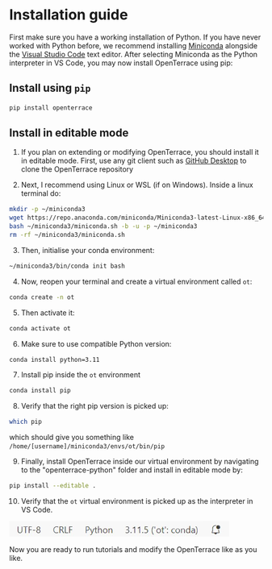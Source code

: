 # Installation guide
First make sure you have a working installation of Python. If you have never worked with Python before, we recommend installing [Miniconda](https://docs.conda.io/en/latest/miniconda.html) alongside the [Visual Studio Code](https://code.visualstudio.com/) text editor. After selecting Miniconda as the Python interpreter in VS Code, you may now install OpenTerrace using pip:

## Install using ``pip``

```bash
pip install openterrace
```

## Install in editable mode

1. If you plan on extending or modifying OpenTerrace, you should install it in editable mode. First, use any git client such as [GitHub Desktop](https://desktop.github.com/) to clone the OpenTerrace repository

2. Next, I recommend using Linux or WSL (if on Windows). Inside a linux terminal do:
```bash
mkdir -p ~/miniconda3
wget https://repo.anaconda.com/miniconda/Miniconda3-latest-Linux-x86_64.sh -O ~/miniconda3/miniconda.sh
bash ~/miniconda3/miniconda.sh -b -u -p ~/miniconda3
rm -rf ~/miniconda3/miniconda.sh
```

3. Then, initialise your conda environment:
```bash
~/miniconda3/bin/conda init bash
```

4. Now, reopen your terminal and create a virtual environment called ``ot``:
```bash
conda create -n ot
```

5. Then activate it:
```bash
conda activate ot
```

6. Make sure to use compatible Python version:
```bash
conda install python=3.11
```

7. Install pip inside the ``ot`` environment
```bash
conda install pip
```

8. Verify that the right pip version is picked up:
```bash
which pip
```
which should give you something like ``/home/[username]/miniconda3/envs/ot/bin/pip``


9. Finally, install OpenTerrace inside our virtual environment by navigating to the "openterrace-python" folder and install in editable mode by:
```bash
pip install --editable .
```

10. Verify that the ``ot`` virtual environment is picked up as the interpreter in VS Code.

![Select ot environment](_figures/conda_ot.jpg)

Now you are ready to run tutorials and modify the OpenTerrace like as you like.